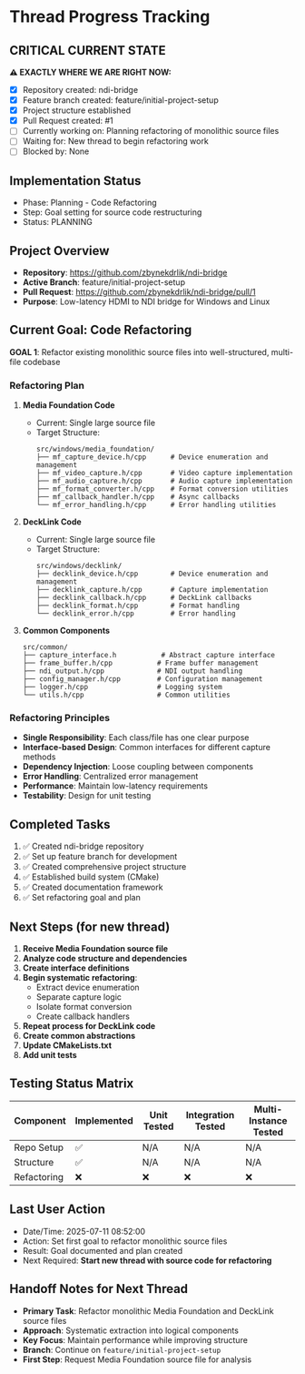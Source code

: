 # Thread Progress Tracking

## CRITICAL CURRENT STATE
**⚠️ EXACTLY WHERE WE ARE RIGHT NOW:**
- [x] Repository created: ndi-bridge
- [x] Feature branch created: feature/initial-project-setup
- [x] Project structure established
- [x] Pull Request created: #1
- [ ] Currently working on: Planning refactoring of monolithic source files
- [ ] Waiting for: New thread to begin refactoring work
- [ ] Blocked by: None

## Implementation Status
- Phase: Planning - Code Refactoring
- Step: Goal setting for source code restructuring
- Status: PLANNING

## Project Overview
- **Repository**: https://github.com/zbynekdrlik/ndi-bridge
- **Active Branch**: feature/initial-project-setup
- **Pull Request**: https://github.com/zbynekdrlik/ndi-bridge/pull/1
- **Purpose**: Low-latency HDMI to NDI bridge for Windows and Linux

## Current Goal: Code Refactoring
**GOAL 1**: Refactor existing monolithic source files into well-structured, multi-file codebase

### Refactoring Plan
1. **Media Foundation Code**
   - Current: Single large source file
   - Target Structure:
     ```
     src/windows/media_foundation/
     ├── mf_capture_device.h/cpp      # Device enumeration and management
     ├── mf_video_capture.h/cpp       # Video capture implementation
     ├── mf_audio_capture.h/cpp       # Audio capture implementation
     ├── mf_format_converter.h/cpp    # Format conversion utilities
     ├── mf_callback_handler.h/cpp    # Async callbacks
     └── mf_error_handling.h/cpp      # Error handling utilities
     ```

2. **DeckLink Code**
   - Current: Single large source file
   - Target Structure:
     ```
     src/windows/decklink/
     ├── decklink_device.h/cpp        # Device enumeration and management
     ├── decklink_capture.h/cpp       # Capture implementation
     ├── decklink_callback.h/cpp      # DeckLink callbacks
     ├── decklink_format.h/cpp        # Format handling
     └── decklink_error.h/cpp         # Error handling
     ```

3. **Common Components**
   ```
   src/common/
   ├── capture_interface.h           # Abstract capture interface
   ├── frame_buffer.h/cpp           # Frame buffer management
   ├── ndi_output.h/cpp             # NDI output handling
   ├── config_manager.h/cpp         # Configuration management
   ├── logger.h/cpp                 # Logging system
   └── utils.h/cpp                  # Common utilities
   ```

### Refactoring Principles
- **Single Responsibility**: Each class/file has one clear purpose
- **Interface-based Design**: Common interfaces for different capture methods
- **Dependency Injection**: Loose coupling between components
- **Error Handling**: Centralized error management
- **Performance**: Maintain low-latency requirements
- **Testability**: Design for unit testing

## Completed Tasks
1. ✅ Created ndi-bridge repository
2. ✅ Set up feature branch for development
3. ✅ Created comprehensive project structure
4. ✅ Established build system (CMake)
5. ✅ Created documentation framework
6. ✅ Set refactoring goal and plan

## Next Steps (for new thread)
1. **Receive Media Foundation source file**
2. **Analyze code structure and dependencies**
3. **Create interface definitions**
4. **Begin systematic refactoring**:
   - Extract device enumeration
   - Separate capture logic
   - Isolate format conversion
   - Create callback handlers
5. **Repeat process for DeckLink code**
6. **Create common abstractions**
7. **Update CMakeLists.txt**
8. **Add unit tests**

## Testing Status Matrix
| Component | Implemented | Unit Tested | Integration Tested | Multi-Instance Tested | 
|-----------|------------|-------------|--------------------|-----------------------|
| Repo Setup | ✅         | N/A         | N/A                | N/A                   |
| Structure  | ✅         | N/A         | N/A                | N/A                   |
| Refactoring| ❌         | ❌          | ❌                 | ❌                    |

## Last User Action
- Date/Time: 2025-07-11 08:52:00
- Action: Set first goal to refactor monolithic source files
- Result: Goal documented and plan created
- Next Required: **Start new thread with source code for refactoring**

## Handoff Notes for Next Thread
- **Primary Task**: Refactor monolithic Media Foundation and DeckLink source files
- **Approach**: Systematic extraction into logical components
- **Key Focus**: Maintain performance while improving structure
- **Branch**: Continue on `feature/initial-project-setup`
- **First Step**: Request Media Foundation source file for analysis
